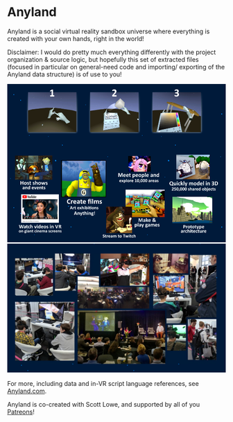 # Anyland
 Anyland is a social virtual reality sandbox universe where everything is created with your own hands, right in the world!
 
 Disclaimer: I would do pretty much everything differently with the project organization & source logic, but hopefully this set of extracted files (focused in particular on general-need code and importing/ exporting of the Anyland data structure) is of use to you!

<img src="Screenshot.png">

<img src="Uses.png">

For more, including data and in-VR script language references, see <a href="http://anyland.com">Anyland.com</a>.

Anyland is co-created with Scott Lowe, and supported by all of you <a href="https://www.patreon.com/anyland">Patreons</a>!